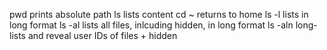 pwd prints absolute path
ls lists content
cd ~ returns to home
ls -l lists in long format
ls -al lists all files, inlcuding hidden, in long format
ls -aln long-lists and reveal user IDs of files + hidden
